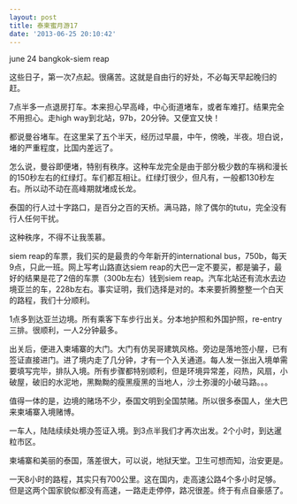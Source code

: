 ```yaml
---
layout: post
title: 泰柬蜜月游17
date: '2013-06-25 20:10:42'
---
```



june 24 bangkok-siem reap

这些日子，第一次7点起。很痛苦。这就是自由行的好处，不必每天早起晚归的赶。

7点半多一点退房打车。本来担心早高峰，中心街道堵车，或者车难打。结果完全不用担心。走high way到北站，97b，20分钟。又便宜又快！

都说曼谷堵车。在这里呆了五个半天，经历过早晨，中午，傍晚，半夜。坦白说，堵的严重程度，比国内差远了。

怎么说，曼谷即便堵，特别有秩序。这种车龙完全是由于部分极少数的车祸和漫长的150秒左右的红绿灯。车们都互相让。红绿灯很少，但凡有，一般都130秒左右。所以动不动在高峰期就堵成长龙。

泰国的行人过十字路口，是百分之百的天桥。满马路，除了偶尔的tutu，完全没有行人任何干扰。

这种秩序，不得不让我羡慕。

siem reap的车票，我们买的是最贵的今年新开的international bus，750b，每天9点，只此一班。网上写考山路直达siem reap的大巴一定不要买，都是骗子，最好的结果是花了2倍的车票（300b左右）钱到siem reap。汽车北站还有流水去边境亚兰的车，228b左右。事实证明，我们选择是对的。本来要折腾整整一个白天的路程，我们十分顺利。

1点多到达亚兰边境。所有乘客下车步行出关。分本地护照和外国护照，re-entry三排。很顺利，一人2分钟最多。

出关后，便进入柬埔寨的大门。大门有仿吴哥建筑风格。旁边是落地签小屋，已有签证直接进门。进了境内走了几分钟，才有一个入关通道。每人发一张出入境单需要填写完毕，排队入境。所有步骤都特别顺利，但是环境异常差，闷热，风扇，小破屋，破旧的水泥地，黑黝黝的瘦黑瘦黑的当地人，沙土弥漫的小破马路。。。

值得一体的是，边境的赌场不少，泰国文明到全国禁赌。所以很多泰国人，坐大巴来柬埔寨入境赌博。

一车人，陆陆续续处境办签证入境。到3点半我们才再次出发。2个小时，到达暹粒市区。

柬埔寨和美丽的泰国，落差很大，可以说，地狱天堂。卫生可想而知，治安更是。

一天8小时的路程，其实只有700公里。这在国内，走高速公路4个多小时足够。但是这两个国家貌似都没有高速，一路走走停停，路况很差。终于有点自豪感了。

 


